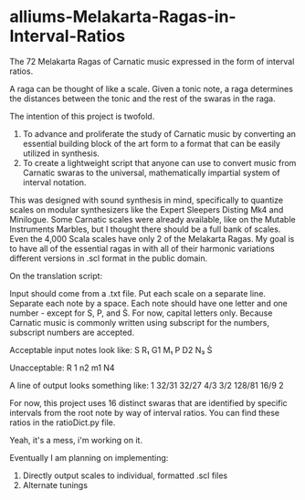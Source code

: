 # alliums-Melakarta-Ragas-in-Interval-Ratios
The 72 Melakarta Ragas of Carnatic music expressed in the form of interval ratios. 

A raga can be thought of like a scale. Given a tonic note, a raga determines the distances between the tonic and the rest of the swaras in the raga.

The intention of this project is twofold.
1. To advance and proliferate the study of Carnatic music by converting an essential building block of the art form to a format that can be easily utilized in synthesis.
2. To create a lightweight script that anyone can use to convert music from Carnatic swaras to the universal, mathematically impartial system of interval notation.

This was designed with sound synthesis in mind, specifically to quantize scales on modular synthesizers like the Expert Sleepers Disting Mk4 and Minilogue. Some Carnatic scales were already available, like on the Mutable Instruments Marbles, but I thought there should be a full bank of scales. Even the 4,000 Scala scales have only 2 of the Melakarta Ragas. My goal is to have all of the essential ragas in with all of their harmonic variations different versions in .scl format in the public domain.

On the translation script:

Input should come from a .txt file. Put each scale on a separate line. Separate each note by a space.
Each note should have one letter and one number - except for S, P, and Ṡ. 
For now, capital letters only. Because Carnatic music is commonly written using subscript for the numbers, subscript numbers are accepted.

Acceptable input notes look like: 
S R₁ G1 M₁ P D2 N₃ Ṡ

Unacceptable:
R 1 n2 m1 N4 

A line of output looks something like:
1 32/31 32/27 4/3 3/2 128/81 16/9 2 


For now, this project uses 16 distinct swaras that are identified by specific intervals from the root note by way of interval ratios. You can find these ratios in the ratioDict.py file.

Yeah, it's a mess, i'm working on it. 

Eventually I am planning on implementing:
1. Directly output scales to individual, formatted .scl files
2. Alternate tunings

